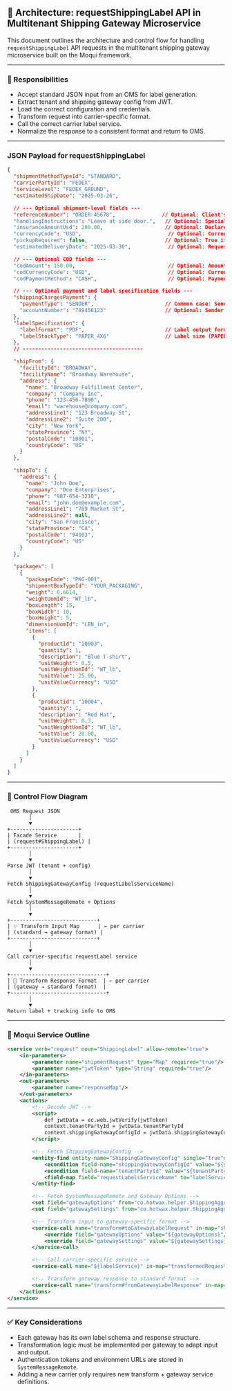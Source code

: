 ## 🚀 Architecture: requestShippingLabel API in Multitenant Shipping Gateway Microservice

This document outlines the architecture and control flow for handling `requestShippingLabel` API requests in the multitenant shipping gateway microservice built on the Moqui framework.

---

### 🎯 Responsibilities
- Accept standard JSON input from an OMS for label generation.
- Extract tenant and shipping gateway config from JWT.
- Load the correct configuration and credentials.
- Transform request into carrier-specific format.
- Call the correct carrier label service.
- Normalize the response to a consistent format and return to OMS.

---

### JSON Payload for requestShippingLabel

```json
{
  "shipmentMethodTypeId": "STANDARD",
  "carrierPartyId": "FEDEX",
  "serviceLevel": "FEDEX_GROUND",
  "estimatedShipDate": "2025-03-26",

  // --- Optional shipment-level fields ---
  "referenceNumber": "ORDER-45678",               // Optional: Client's internal shipment reference
  "handlingInstructions": "Leave at side door.",   // Optional: Special carrier instructions
  "insuranceAmountUsd": 200.00,                    // Optional: Declared insurance value
  "currencyCode": "USD",                            // Optional: Currency for declared values
  "pickupRequired": false,                         // Optional: True if requesting pickup
  "estimatedDeliveryDate": "2025-03-30",            // Optional: Requested delivery date

  // --- Optional COD fields ---
  "codAmount": 150.00,                              // Optional: Amount to collect on delivery
  "codCurrencyCode": "USD",                         // Optional: Currency for COD amount
  "codPaymentMethod": "CASH",                       // Optional: Payment type accepted (CASH, CHECK, MONEY_ORDER)

  // --- Optional payment and label specification fields ---
  "shippingChargesPayment": {
    "paymentType": "SENDER",                       // Common case: Sender pays shipping charges
    "accountNumber": "789456123"                   // Optional: Sender's FedEx/Carrier account number
  },
  "labelSpecification": {
    "labelFormat": "PDF",                          // Label output format (PDF, ZPLII, EPL2, PNG)
    "labelStockType": "PAPER_4X6"                  // Label size (PAPER_4X6, etc.)
  },
  // ---------------------------------------

  "shipFrom": {
    "facilityId": "BROADWAY",
    "facilityName": "Broadway Warehouse",
    "address": {
      "name": "Broadway Fulfillment Center",
      "company": "Company Inc",
      "phone": "123-456-7890",
      "email": "warehouse@company.com",
      "addressLine1": "123 Broadway St",
      "addressLine2": "Suite 200",
      "city": "New York",
      "stateProvince": "NY",
      "postalCode": "10001",
      "countryCode": "US"
    }
  },

  "shipTo": {
    "address": {
      "name": "John Doe",
      "company": "Doe Enterprises",
      "phone": "987-654-3210",
      "email": "john.doe@example.com",
      "addressLine1": "789 Market St",
      "addressLine2": null,
      "city": "San Francisco",
      "stateProvince": "CA",
      "postalCode": "94103",
      "countryCode": "US"
    }
  },

  "packages": [
    {
      "packageCode": "PKG-001",
      "shipmentBoxTypeId": "YOUR_PACKAGING",
      "weight": 0.6614,
      "weightUomId": "WT_lb",
      "boxLength": 15,
      "boxWidth": 10,
      "boxHeight": 5,
      "dimensionUomId": "LEN_in",
      "items": [
        {
          "productId": "10003",
          "quantity": 1,
          "description": "Blue T-shirt",
          "unitWeight": 0.5,
          "unitWeightUomId": "WT_lb",
          "unitValue": 25.00,
          "unitValueCurrency": "USD"
        },
        {
          "productId": "10004",
          "quantity": 1,
          "description": "Red Hat",
          "unitWeight": 0.3,
          "unitWeightUomId": "WT_lb",
          "unitValue": 20.00,
          "unitValueCurrency": "USD"
        }
      ]
    }
  ]
}
```


---

### 🧠 Control Flow Diagram
```
 OMS Request JSON
       │
       ▼
+----------------------+
| Facade Service       |
| (request#ShippingLabel) |
+----------------------+
       │
       ▼
Parse JWT (tenant + config)
       │
       ▼
Fetch ShippingGatewayConfig (requestLabelsServiceName)
       │
       ▼
Fetch SystemMessageRemote + Options
       │
       ▼
+----------------------------+
| ✨ Transform Input Map      | ← per carrier
| (standard → gateway format) |
+----------------------------+
       │
       ▼
Call carrier-specific requestLabel service
       │
       ▼
+-------------------------------+
| 🔁 Transform Response Format  | ← per carrier
| (gateway → standard format)  |
+-------------------------------+
       │
       ▼
Return label + tracking info to OMS
```

---

### 🔧 Moqui Service Outline
```xml
<service verb="request" noun="ShippingLabel" allow-remote="true">
    <in-parameters>
        <parameter name="shipmentRequest" type="Map" required="true"/>
        <parameter name="jwtToken" type="String" required="true"/>
    </in-parameters>
    <out-parameters>
        <parameter name="responseMap"/>
    </out-parameters>
    <actions>
        <!-- Decode JWT -->
        <script>
            def jwtData = ec.web.jwtVerify(jwtToken)
            context.tenantPartyId = jwtData.tenantPartyId
            context.shippingGatewayConfigId = jwtData.shippingGatewayConfigId
        </script>

        <!-- Fetch ShippingGatewayConfig -->
        <entity-find entity-name="ShippingGatewayConfig" single="true">
            <econdition field-name="shippingGatewayConfigId" value="${shippingGatewayConfigId}"/>
            <econdition field-name="tenantPartyId" value="${tenantPartyId}"/>
            <field-map field="requestLabelsServiceName" to="labelService"/>
        </entity-find>

        <!-- Fetch SystemMessageRemote and Gateway Options -->
        <set field="gatewayOptions" from="co.hotwax.helper.ShippingAggregatorHelper.getShippingGatewayConfigOptions(ec, shippingGatewayConfigId)"/>
        <set field="gatewaySettings" from="co.hotwax.helper.ShippingAggregatorHelper.getSystemMessageRemoteSettings(ec, tenantPartyId, shippingGatewayConfigId)"/>

        <!-- Transform input to gateway-specific format -->
        <service-call name="transform#toGatewayLabelRequest" in-map="shipmentRequest" out-map="transformedRequest">
            <override field="gatewayOptions" value="${gatewayOptions}"/>
            <override field="gatewaySettings" value="${gatewaySettings}"/>
        </service-call>

        <!-- Call carrier-specific service -->
        <service-call name="${labelService}" in-map="transformedRequest" out-map="rawGatewayResponse"/>

        <!-- Transform gateway response to standard format -->
        <service-call name="transform#fromGatewayLabelResponse" in-map="rawGatewayResponse" out-map="responseMap"/>
    </actions>
</service>
```

---

### ✅ Key Considerations
- Each gateway has its own label schema and response structure.
- Transformation logic must be implemented per gateway to adapt input and output.
- Authentication tokens and environment URLs are stored in `SystemMessageRemote`.
- Adding a new carrier only requires new transform + gateway service definitions.

